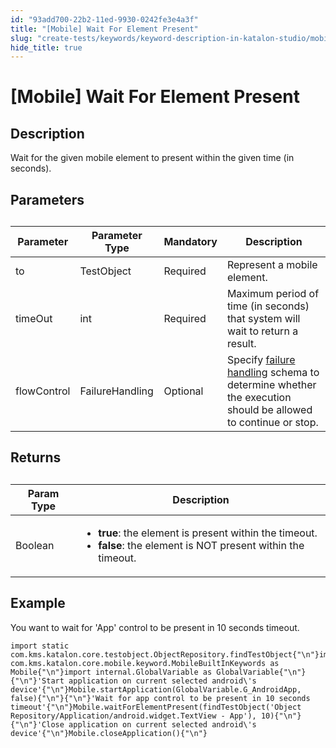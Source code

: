 ```yaml
---
id: "93add700-22b2-11ed-9930-0242fe3e4a3f"
title: "[Mobile] Wait For Element Present"
slug: "create-tests/keywords/keyword-description-in-katalon-studio/mobile-keywords/mobile-wait-for-element-present"
hide_title: true
---
```


# <a id="id_0" class="anchor_top_offset"/><a id="ariaid-title1" class="anchor_top_offset"/>[Mobile] Wait For Element Present


## <a id="id_0__id_1" class="anchor_top_offset"/>Description

              
<p xmlns="http://www.w3.org/1999/xhtml" className="p">Wait for the given mobile element to present within the   given time (in seconds). </p> 
      

## <a id="id_0__id_2" class="anchor_top_offset"/>Parameters

              
<table xmlns="http://www.w3.org/1999/xhtml" className="table anchor_top_offset" id="id_0__daed8479-b3d2-474d-adf2-3abb27927023"><caption /><thead className="thead"><tr className><th className="entry anchor_top_offset" id="id_0__daed8479-b3d2-474d-adf2-3abb27927023__entry__1">Parameter</th><th className="entry anchor_top_offset" id="id_0__daed8479-b3d2-474d-adf2-3abb27927023__entry__2">Parameter Type</th><th className="entry anchor_top_offset" id="id_0__daed8479-b3d2-474d-adf2-3abb27927023__entry__3">Mandatory</th><th className="entry anchor_top_offset" id="id_0__daed8479-b3d2-474d-adf2-3abb27927023__entry__4">Description</th></tr></thead><tbody className="tbody"><tr className><td className="entry" headers="id_0__daed8479-b3d2-474d-adf2-3abb27927023__entry__1 id_0__daed8479-b3d2-474d-adf2-3abb27927023__entry__2 id_0__daed8479-b3d2-474d-adf2-3abb27927023__entry__3 id_0__daed8479-b3d2-474d-adf2-3abb27927023__entry__4 ">to</td><td className="entry" headers="id_0__daed8479-b3d2-474d-adf2-3abb27927023__entry__1 id_0__daed8479-b3d2-474d-adf2-3abb27927023__entry__2 id_0__daed8479-b3d2-474d-adf2-3abb27927023__entry__3 id_0__daed8479-b3d2-474d-adf2-3abb27927023__entry__4 ">TestObject</td><td className="entry" headers="id_0__daed8479-b3d2-474d-adf2-3abb27927023__entry__1 id_0__daed8479-b3d2-474d-adf2-3abb27927023__entry__2 id_0__daed8479-b3d2-474d-adf2-3abb27927023__entry__3 id_0__daed8479-b3d2-474d-adf2-3abb27927023__entry__4 ">Required</td><td className="entry" headers="id_0__daed8479-b3d2-474d-adf2-3abb27927023__entry__1 id_0__daed8479-b3d2-474d-adf2-3abb27927023__entry__2 id_0__daed8479-b3d2-474d-adf2-3abb27927023__entry__3 id_0__daed8479-b3d2-474d-adf2-3abb27927023__entry__4 ">Represent a mobile element.</td></tr><tr className><td className="entry" headers="id_0__daed8479-b3d2-474d-adf2-3abb27927023__entry__1 id_0__daed8479-b3d2-474d-adf2-3abb27927023__entry__2 id_0__daed8479-b3d2-474d-adf2-3abb27927023__entry__3 id_0__daed8479-b3d2-474d-adf2-3abb27927023__entry__4 ">timeOut</td><td className="entry" headers="id_0__daed8479-b3d2-474d-adf2-3abb27927023__entry__1 id_0__daed8479-b3d2-474d-adf2-3abb27927023__entry__2 id_0__daed8479-b3d2-474d-adf2-3abb27927023__entry__3 id_0__daed8479-b3d2-474d-adf2-3abb27927023__entry__4 ">int</td><td className="entry" headers="id_0__daed8479-b3d2-474d-adf2-3abb27927023__entry__1 id_0__daed8479-b3d2-474d-adf2-3abb27927023__entry__2 id_0__daed8479-b3d2-474d-adf2-3abb27927023__entry__3 id_0__daed8479-b3d2-474d-adf2-3abb27927023__entry__4 ">Required</td><td className="entry" headers="id_0__daed8479-b3d2-474d-adf2-3abb27927023__entry__1 id_0__daed8479-b3d2-474d-adf2-3abb27927023__entry__2 id_0__daed8479-b3d2-474d-adf2-3abb27927023__entry__3 id_0__daed8479-b3d2-474d-adf2-3abb27927023__entry__4 ">Maximum period of time (in seconds) that system will wait to         return a result.</td></tr><tr className><td className="entry" headers="id_0__daed8479-b3d2-474d-adf2-3abb27927023__entry__1 id_0__daed8479-b3d2-474d-adf2-3abb27927023__entry__2 id_0__daed8479-b3d2-474d-adf2-3abb27927023__entry__3 id_0__daed8479-b3d2-474d-adf2-3abb27927023__entry__4 ">flowControl</td><td className="entry" headers="id_0__daed8479-b3d2-474d-adf2-3abb27927023__entry__1 id_0__daed8479-b3d2-474d-adf2-3abb27927023__entry__2 id_0__daed8479-b3d2-474d-adf2-3abb27927023__entry__3 id_0__daed8479-b3d2-474d-adf2-3abb27927023__entry__4 ">FailureHandling</td><td className="entry" headers="id_0__daed8479-b3d2-474d-adf2-3abb27927023__entry__1 id_0__daed8479-b3d2-474d-adf2-3abb27927023__entry__2 id_0__daed8479-b3d2-474d-adf2-3abb27927023__entry__3 id_0__daed8479-b3d2-474d-adf2-3abb27927023__entry__4 ">Optional</td><td className="entry" headers="id_0__daed8479-b3d2-474d-adf2-3abb27927023__entry__1 id_0__daed8479-b3d2-474d-adf2-3abb27927023__entry__2 id_0__daed8479-b3d2-474d-adf2-3abb27927023__entry__3 id_0__daed8479-b3d2-474d-adf2-3abb27927023__entry__4 ">Specify <a className="xref" href="/docs/maintain/configure-failure-handling-settings-in-katalon-studio">failure handling</a> schema to         determine whether the execution should be allowed to continue or         stop.</td></tr></tbody></table> 
      

## <a id="id_0__id_3" class="anchor_top_offset"/>Returns

              
<table xmlns="http://www.w3.org/1999/xhtml" className="table anchor_top_offset" id="id_0__4403f426-a980-4656-b3f4-90cf451510e2"><caption /><thead className="thead"><tr className><th className="entry anchor_top_offset" id="id_0__4403f426-a980-4656-b3f4-90cf451510e2__entry__1">Param Type</th><th className="entry anchor_top_offset" id="id_0__4403f426-a980-4656-b3f4-90cf451510e2__entry__2">Description</th></tr></thead><tbody className="tbody"><tr className><td className="entry" headers="id_0__4403f426-a980-4656-b3f4-90cf451510e2__entry__1 id_0__4403f426-a980-4656-b3f4-90cf451510e2__entry__2 ">Boolean</td><td className="entry" headers="id_0__4403f426-a980-4656-b3f4-90cf451510e2__entry__1 id_0__4403f426-a980-4656-b3f4-90cf451510e2__entry__2 ">         <ul className="ul"><li className="li">             <strong className="ph b">true</strong>: the element is             present within the timeout.</li><li className="li">             <strong className="ph b">false</strong>: the element is NOT present             within the timeout.</li></ul>       </td></tr></tbody></table> 
      

## <a id="id_0__id_4" class="anchor_top_offset"/>Example 

              
<p xmlns="http://www.w3.org/1999/xhtml" className="p">You want to wait for 'App' control to be present in 10 seconds   timeout.</p> 
              
<pre xmlns="http://www.w3.org/1999/xhtml" className="pre codeblock"><code>import static com.kms.katalon.core.testobject.ObjectRepository.findTestObject{"\n"}import com.kms.katalon.core.mobile.keyword.MobileBuiltInKeywords as Mobile{"\n"}import internal.GlobalVariable as GlobalVariable{"\n"}{"\n"}'Start application on current selected android\'s device'{"\n"}Mobile.startApplication(GlobalVariable.G_AndroidApp, false){"\n"}{"\n"}'Wait for app control to be present in 10 seconds timeout'{"\n"}Mobile.waitForElementPresent(findTestObject('Object Repository/Application/android.widget.TextView - App'), 10){"\n"}{"\n"}'Close application on current selected android\'s device'{"\n"}Mobile.closeApplication(){"\n"}</code></pre> 
            
